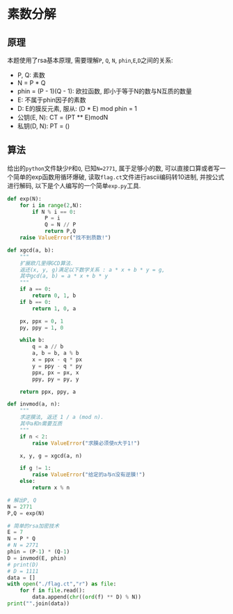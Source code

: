 # 素数分解

## 原理
本题使用了rsa基本原理, 需要理解`P`, `Q`, `N`, `phin`,`E`,`D`之间的关系:
* P, Q: 素数 
* N = P * Q
* phin = (P - 1)(Q - 1): 欧拉函数, 即小于等于N的数与N互质的数量
* E: 不属于phin因子的素数
* D: E的膜反元素, 服从: (D * E) mod phin = 1
* 公钥(E, N): CT = (PT ** E)modN
* 私钥(D, N): PT = ()

## 算法
给出的`python`文件缺少`P`和`Q`, 已知`N=2771`, 属于足够小的数, 可以直接口算或者写一个简单的exp函数用循环爆破, 读取`flag.ct`文件进行ascii编码转10进制, 并按公式进行解码, 以下是个人编写的一个简单`exp.py`工具.
```python
def exp(N):
    for i in range(2,N):
        if N % i == 0:
            P = i
            Q = N // P
            return P,Q
    raise ValueError("找不到质数!")

def xgcd(a, b):
    """
    扩展欧几里得GCD算法.
    返还(x, y, g)满足以下数学关系 : a * x + b * y = g, 
    其中gcd(a, b) = a * x + b * y
    """
    if a == 0:
        return 0, 1, b
    if b == 0:
        return 1, 0, a

    px, ppx = 0, 1
    py, ppy = 1, 0

    while b:
        q = a // b
        a, b = b, a % b
        x = ppx - q * px
        y = ppy - q * py
        ppx, px = px, x
        ppy, py = py, y

    return ppx, ppy, a

def invmod(a, n):
    """
    求逆膜法, 返还 1 / a (mod n).
    其中a和n需要互质
    """
    if n < 2:
        raise ValueError("求膜必须使n大于1!")

    x, y, g = xgcd(a, n)

    if g != 1:
        raise ValueError("给定的a与n没有逆膜!")
    else:
        return x % n

# 解出P, Q
N = 2771
P,Q = exp(N)

# 简单的rsa加密技术
E = 7
N = P * Q
# N = 2771
phin = (P-1) * (Q-1)
D = invmod(E, phin)
# print(D)
# D = 1111
data = []
with open("./flag.ct","r") as file:
    for f in file.read():
        data.append(chr((ord(f) ** D) % N))
print("".join(data))
```